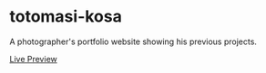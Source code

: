 # totomasi-kosa
A photographer's portfolio website showing his previous projects.

[Live Preview](https://mokowz.github.io/totomasi-kosa/)
